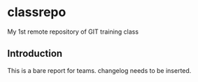 # classrepo
My 1st remote repository of GIT training class

## Introduction 
This is a bare report for teams. changelog needs to be inserted.
